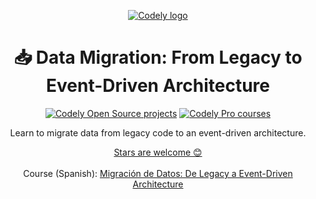 <p align="center">
  <a href="https://codely.com">
    <picture>
      <source media="(prefers-color-scheme: dark)" srcset="https://codely.com/logo/codely_logo-dark.svg">
      <source media="(prefers-color-scheme: light)" srcset="https://codely.com/logo/codely_logo-light.svg">
      <img alt="Codely logo" src="https://codely.com/logo/codely_logo.svg">
    </picture>
  </a>
</p>

<h1 align="center">
    📥 Data Migration: From Legacy to Event-Driven Architecture
</h1>

<p align="center">
    <a href="https://github.com/CodelyTV"><img src="https://img.shields.io/badge/Codely-OS-green.svg?style=flat-square" alt="Codely Open Source projects"/></a>
    <a href="https://pro.codely.com"><img src="https://img.shields.io/badge/Codely-Pro-black.svg?style=flat-square" alt="Codely Pro courses"/></a>
</p>

<p align="center">
    Learn to migrate data from legacy code to an event-driven architecture.
</p>

<p align="center">
  <a href="https://github.com/CodelyTV/data_migration-course/stargazers">Stars are welcome 😊</a><br><br>
  Course (Spanish): <a href="https://pro.codely.com/library/migracion-de-datos-de-legacy-a-event-driven-architecture">Migración de Datos: De Legacy a Event-Driven Architecture</a>
</p>

